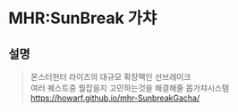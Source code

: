# MHR:SunBreak 가챠
## 설명
> 몬스터헌터 라이즈의 대규모 확장팩인 선브레이크   
> 여러 퀘스트중 뭘잡을지 고민하는것을 해결해줄 몹가챠시스템
https://howarf.github.io/mhr-SunbreakGacha/

